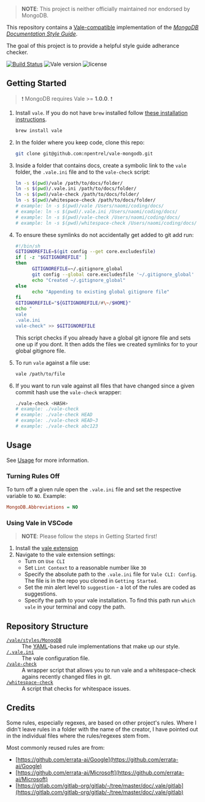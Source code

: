 > **NOTE**: This project is neither officially maintained nor endorsed by MongoDB.

This repository contains a [Vale-compatible](https://github.com/errata-ai/vale) implementation of the [*MongoDB Documentation Style Guide*](https://docs.mongodb.com/meta/style-guide/).

The goal of this project is to provide a helpful style guide adherance checker.

[![Build Status](https://travis-ci.org/errata-ai/Google.svg?branch=master)](https://travis-ci.org/errata-ai/Google) ![Vale version](https://img.shields.io/badge/vale-%3E%3D%20v1.0.0-blue.svg) ![license](https://img.shields.io/github/license/mashape/apistatus.svg)

## Getting Started

> :exclamation: MongoDB requires Vale >= **1.0.0**. :exclamation:

1. Install `vale`. If you do not have `brew` installed follow [these
   installation instructions](https://docs.errata.ai/vale/install).
   ```sh
   brew install vale
   ```
2. In the folder where you keep code, clone this repo:
   ```sh
   git clone git@github.com:npentrel/vale-mongodb.git
   ```
3. Inside a folder that contains docs, create a symbolic link to the `vale` folder, the `.vale.ini` file and to the `vale-check` script:

   ```sh
   ln -s $(pwd)/vale /path/to/docs/folder/
   ln -s $(pwd)/.vale.ini /path/to/docs/folder/
   ln -s $(pwd)/vale-check /path/to/docs/folder/
   ln -s $(pwd)/whitespace-check /path/to/docs/folder/
   # example: ln -s $(pwd)/vale /Users/naomi/coding/docs/
   # example: ln -s $(pwd)/.vale.ini /Users/naomi/coding/docs/
   # example: ln -s $(pwd)/vale-check /Users/naomi/coding/docs/
   # example: ln -s $(pwd)/whitespace-check /Users/naomi/coding/docs/
   ```
4. To ensure these symlinks do not accidentally get added to git add run:
   ```sh
   #!/bin/sh
   GITIGNOREFILE=$(git config --get core.excludesfile)
   if [ -z "$GITIGNOREFILE" ]
   then
         GITIGNOREFILE=~/.gitignore_global
         git config --global core.excludesfile '~/.gitignore_global'
         echo "Created ~/.gitignore_global"
   else
         echo "Appending to existing global gitignore file"
   fi
   GITIGNOREFILE="${GITIGNOREFILE/#\~/$HOME}"
   echo "
   vale
   .vale.ini
   vale-check" >> $GITIGNOREFILE
   ```

   This script checks if you already have a global git ignore file and
   sets one up if you dont. It then adds the files we created symlinks
   for to your global gitignore file.
5. To run `vale` against a file use:
   ```sh
   vale /path/to/file
   ```
6. If you want to run vale against all files that have changed since a given commit hash use the `vale-check` wrapper:
   ```sh
   ./vale-check <HASH>
   # example: ./vale-check
   # example: ./vale-check HEAD
   # example: ./vale-check HEAD~3
   # example: ./vale-check abc123
   ```

## Usage

See [Usage](https://github.com/errata-ai/vale/#usage) for more
information.

### Turning Rules Off

To turn off a given rule open the `.vale.ini` file and set the respective variable to `NO`. Example:

```ini
MongoDB.Abbreviations = NO
```

### Using Vale in VSCode

> **NOTE**: Please follow the steps in Getting Started first!

1. Install the [vale extension](https://marketplace.visualstudio.com/items?itemName=errata-ai.vale-server)
2. Navigate to the vale extension settings:
   * Turn on `Use CLI`
   * Set `Lint Context` to a reasonable number like `30`
   * Specify the absolute path to the `.vale.ini` file for `Vale CLI: Config`. The file is in the repo you cloned in `Getting Started`.
   * Set the min alert level to `suggestion` - a lot of the rules are coded as suggestions.
   * Specify the path to your vale installation. To find this path run `which vale` in your terminal and copy the path.

## Repository Structure

<dl>
  <dt><a href="https://github.com/npentrel/vale-mongodb/tree/main/vale/styles/MongoDB"><code>/vale/styles/MongoDB</code></a></dt>
  <dd>The <a href="http://yaml.org/">YAML</a>-based rule implementations that make up our style.</dd>

  <dt><a href="https://github.com/npentrel/vale-mongodb/blob/main/.vale.ini"><code>/.vale.ini</code></a></dt>
  <dd>The vale configuration file.</dd>

  <dt><a href="https://github.com/npentrel/vale-mongodb/blob/main/vale-check"><code>/vale-check</code></a></dt>
  <dd>A wrapper script that allows you to run vale and a whitespace-check agains recently changed files in git.</dd>

  <dt><a href="https://github.com/npentrel/vale-mongodb/blob/main/whitespace-check"><code>/whitespace-check</code></a></dt>
  <dd>A script that checks for whitespace issues.</dd>
</dl>

## Credits

Some rules, especially regexes, are based on other project's rules. Where I didn't leave rules in a folder with the name of the creator, I have pointed out in the individual
files where the rules/regexes stem from.

Most commonly reused rules are from:
- [https://github.com/errata-ai/Google](https://github.com/errata-ai/Google)
- [https://github.com/errata-ai/Microsoft](https://github.com/errata-ai/Microsoft)
- [https://gitlab.com/gitlab-org/gitlab/-/tree/master/doc/.vale/gitlab](https://gitlab.com/gitlab-org/gitlab/-/tree/master/doc/.vale/gitlab)
